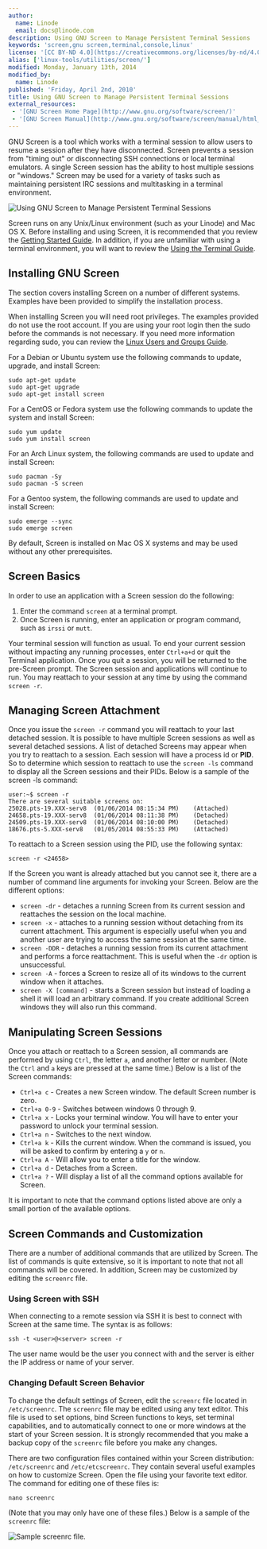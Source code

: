```yaml
---
author:
  name: Linode
  email: docs@linode.com
description: Using GNU Screen to Manage Persistent Terminal Sessions
keywords: 'screen,gnu screen,terminal,console,linux'
license: '[CC BY-ND 4.0](https://creativecommons.org/licenses/by-nd/4.0)'
alias: ['linux-tools/utilities/screen/']
modified: Monday, January 13th, 2014
modified_by:
  name: Linode
published: 'Friday, April 2nd, 2010'
title: Using GNU Screen to Manage Persistent Terminal Sessions
external_resources:
 - '[GNU Screen Home Page](http://www.gnu.org/software/screen/)'
 - '[GNU Screen Manual](http://www.gnu.org/software/screen/manual/html_node/index.html)'
---
```


GNU Screen is a tool which works with a terminal session to allow users to resume a session after they have disconnected. Screen prevents a session from "timing out" or disconnecting SSH connections or local terminal emulators. A single Screen session has the ability to host multiple sessions or "windows." Screen may be used for a variety of tasks such as maintaining persistent IRC sessions and multitasking in a terminal environment.

![Using GNU Screen to Manage Persistent Terminal Sessions](/docs/assets/gnu-screen.png "Using GNU Screen to Manage Persistent Terminal Sessions")

Screen runs on any Unix/Linux environment (such as your Linode) and Mac OS X. Before installing and using Screen, it is recommended that you review the [Getting Started Guide](/docs/getting-started/). In addition, if you are unfamiliar with using a terminal environment, you will want to review the [Using the Terminal Guide](/docs/using-linux/using-the-terminal).

## Installing GNU Screen

The section covers installing Screen on a number of different systems. Examples have been provided to simplify the installation process.

When installing Screen you will need root privileges. The examples provided do not use the root account. If you are using your root login then the sudo before the commands is not necessary. If you need more information regarding sudo, you can review the [Linux Users and Groups Guide](/docs/tools-reference/linux-users-and-groups).

For a Debian or Ubuntu system use the following commands to update, upgrade, and install Screen:

    sudo apt-get update
    sudo apt-get upgrade
    sudo apt-get install screen

For a CentOS or Fedora system use the following commands to update the system and install Screen:

    sudo yum update
    sudo yum install screen

For an Arch Linux system, the following commands are used to update and install Screen:

    sudo pacman -Sy
    sudo pacman -S screen

For a Gentoo system, the following commands are used to update and install Screen:

    sudo emerge --sync
    sudo emerge screen

By default, Screen is installed on Mac OS X systems and may be used without any other prerequisites.

## Screen Basics

In order to use an application with a Screen session do the following:

1.  Enter the command `screen` at a terminal prompt.
2.  Once Screen is running, enter an application or program command, such as `irssi` or `mutt`.

Your terminal session will function as usual. To end your current session without impacting any running processes, enter `Ctrl+a+d` or quit the Terminal application. Once you quit a session, you will be returned to the pre-Screen prompt. The Screen session and applications will continue to run. You may reattach to your session at any time by using the command `screen -r`.

## Managing Screen Attachment

Once you issue the `screen -r` command you will reattach to your last detached session. It is possible to have multiple Screen sessions as well as several detached sessions. A list of detached Screens may appear when you try to reattach to a session. Each session will have a process id or **PID**. So to determine which session to reattach to use the `screen -ls` command to display all the Screen sessions and their PIDs. Below is a sample of the screen -ls command:

    user:~$ screen -r
    There are several suitable screens on:
    25028.pts-19.XXX-serv8  (01/06/2014 08:15:34 PM)    (Attached)
    24658.pts-19.XXX-serv8  (01/06/2014 08:11:38 PM)    (Detached)
    24509.pts-19.XXX-serv8  (01/06/2014 08:10:00 PM)    (Detached)
    18676.pts-5.XXX-serv8   (01/05/2014 08:55:33 PM)    (Attached)

To reattach to a Screen session using the PID, use the following syntax:

    screen -r <24658>

If the Screen you want is already attached but you cannot see it, there are a number of command line arguments for invoking your Screen. Below are the different options:

-   `screen -dr` - detaches a running Screen from its current session and reattaches the session on the local machine.
-   `screen -x` - attaches to a running session without detaching from its current attachment. This argument is especially useful when you and another user are trying to access the same session at the same time.
-   `screen -DDR` - detaches a running session from its current attachment and performs a force reattachment. This is useful when the `-dr` option is unsuccessful.
-   `screen -A` - forces a Screen to resize all of its windows to the current window when it attaches.
-   `screen -X [command]` - starts a Screen session but instead of loading a shell it will load an arbitrary command. If you create additional Screen windows they will also run this command.

## Manipulating Screen Sessions

Once you attach or reattach to a Screen session, all commands are performed by using `Ctrl`, the letter `a`, and another letter or number. (Note the `Ctrl` and `a` keys are pressed at the same time.) Below is a list of the Screen commands:

-   `Ctrl+a c` - Creates a new Screen window. The default Screen number is zero.
-   `Ctrl+a 0-9` - Switches between windows 0 through 9.
-   `Ctrl+a x` - Locks your terminal window. You will have to enter your password to unlock your terminal session.
-   `Ctrl+a n` - Switches to the next window.
-   `Ctrl+a k` - Kills the current window. When the command is issued, you will be asked to confirm by entering a `y` or `n`.
-   `Ctrl+a A` - Will allow you to enter a title for the window.
-   `Ctrl+a d` - Detaches from a Screen.
-   `Ctrl+a ?` - Will display a list of all the command options available for Screen.

It is important to note that the command options listed above are only a small portion of the available options.

## Screen Commands and Customization

There are a number of additional commands that are utilized by Screen. The list of commands is quite extensive, so it is important to note that not all commands will be covered. In addition, Screen may be customized by editing the `screenrc` file.

### Using Screen with SSH

When connecting to a remote session via SSH it is best to connect with Screen at the same time. The syntax is as follows:

    ssh -t <user>@<server> screen -r

The user name would be the user you connect with and the server is either the IP address or name of your server.

### Changing Default Screen Behavior

To change the default settings of Screen, edit the `screenrc` file located in `/etc/screenrc`. The `screenrc` file may be edited using any text editor. This file is used to set options, bind Screen functions to keys, set terminal capabilities, and to automatically connect to one or more windows at the start of your Screen session. It is strongly recommended that you make a backup copy of the `screenrc` file before you make any changes.

There are two configuration files contained within your Screen distribution: `/etc/screenrc` and `/etc/etcscreenrc`. They contain several useful examples on how to customize Screen. Open the file using your favorite text editor. The command for editing one of these files is:

    nano screenrc

(Note that you may only have one of these files.) Below is a sample of the `screenrc` file:

![Sample screenrc file.](/docs/assets/1497-screenrc-resized.png)

